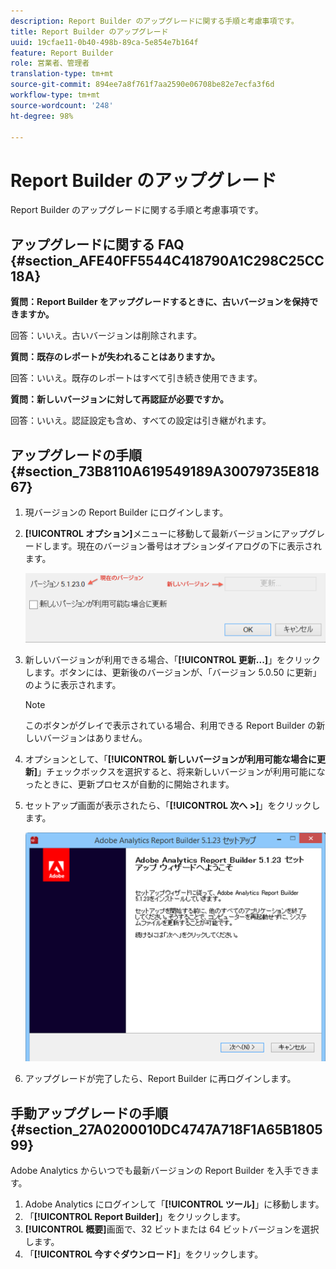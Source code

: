 ```yaml
---
description: Report Builder のアップグレードに関する手順と考慮事項です。
title: Report Builder のアップグレード
uuid: 19cfae11-0b40-498b-89ca-5e854e7b164f
feature: Report Builder
role: 営業者、管理者
translation-type: tm+mt
source-git-commit: 894ee7a8f761f7aa2590e06708be82e7ecfa3f6d
workflow-type: tm+mt
source-wordcount: '248'
ht-degree: 98%

---
```



# Report Builder のアップグレード

Report Builder のアップグレードに関する手順と考慮事項です。

## アップグレードに関する FAQ {#section_AFE40FF5544C418790A1C298C25CC18A}

**質問：Report Builder をアップグレードするときに、古いバージョンを保持できますか。**

回答：いいえ。古いバージョンは削除されます。

**質問：既存のレポートが失われることはありますか。**

回答：いいえ。既存のレポートはすべて引き続き使用できます。

**質問：新しいバージョンに対して再認証が必要ですか。**

回答：いいえ。認証設定も含め、すべての設定は引き継がれます。

## アップグレードの手順 {#section_73B8110A619549189A30079735E81867}

1. 現バージョンの Report Builder にログインします。
1. **[!UICONTROL オプション]**&#x200B;メニューに移動して最新バージョンにアップグレードします。現在のバージョン番号はオプションダイアログの下に表示されます。

   ![](assets/upgrade.png)

1. 新しいバージョンが利用できる場合、「**[!UICONTROL 更新...]**」をクリックします。ボタンには、更新後のバージョンが、「バージョン 5.0.50 に更新」のように表示されます。

   >[!NOTE]
   >
   >このボタンがグレイで表示されている場合、利用できる Report Builder の新しいバージョンはありません。

1. オプションとして、「**[!UICONTROL 新しいバージョンが利用可能な場合に更新]**」チェックボックスを選択すると、将来新しいバージョンが利用可能になったときに、更新プロセスが自動的に開始されます。
1. セットアップ画面が表示されたら、「**[!UICONTROL 次へ >]**」をクリックします。

   ![](assets/setup.png)

1. アップグレードが完了したら、Report Builder に再ログインします。

## 手動アップグレードの手順 {#section_27A0200010DC4747A718F1A65B180599}

Adobe Analytics からいつでも最新バージョンの Report Builder を入手できます。

1. Adobe Analytics にログインして「**[!UICONTROL ツール]**」に移動します。
1. 「**[!UICONTROL Report Builder]**」をクリックします。
1. **[!UICONTROL 概要]**&#x200B;画面で、32 ビットまたは 64 ビットバージョンを選択します。
1. 「**[!UICONTROL 今すぐダウンロード]**」をクリックします。

